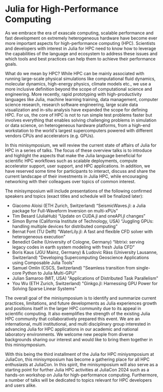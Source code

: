 # Julia for High-Performance Computing

As we embrace the era of exascale computing, scalable performance and fast development on extremely heterogeneous hardware have become ever more important aspects for high-performance computing (HPC). Scientists and developers with interest in Julia for HPC need to know how to leverage the capabilities of the language and ecosystem to address these issues and which tools and best practices can help them to achieve their performance goals.

What do we mean by HPC? While HPC can be mainly associated with running large-scale physical simulations like computational fluid dynamics, molecular dynamics, high-energy physics, climate models etc., we use a more inclusive definition beyond the scope of computational science and engineering. More recently, rapid prototyping with high-productivity languages like Julia, machine learning training, data management, computer science research, research software engineering, large scale data visualization and in-situ analysis have expanded the scope for defining HPC. For us, the core of HPC is not to run simple test problems faster but involves everything that enables solving challenging problems in simulation or data science, on heterogeneous hardware platforms, from a high-end workstation to the world's largest supercomputers powered with different vendors CPUs and accelerators (e.g. GPUs).

In this minisymposium, we will review the current state of affairs of Julia for HPC in a series of talks. The focus of these overview talks is to introduce and highlight the aspects that make the Julia language beneficial for scientific HPC workflows such as scalable deployments, compute accelerator support, user support, and HPC applications. In addition, we have reserved some time for participants to interact, discuss and share the current landscape of their investments in Julia HPC, while encouraging networking with their colleagues over topics of common interest.

The minisymposium will include presentations of the following confirmed speakers and topics (exact titles and schedule will be finalized later):

- Giacomo Aloisi (ETH Zurich, Switzerland) “SeismicWaves.jl: a Julia package for Full-Waveform Inversion on multi-xPUs”
- Tim Besard (JuliaHub) “Update on CUDA.jl and oneAPI.jl changes”
- Simon Byrne (California Institute of Technology, USA) “Juggling GPUs: handling multiple devices for distributed computing”
- Bernat Font (TU Delft) “WaterLily.jl: A fast and flexible CFD solver with heterogeneous execution”
- Benedict Geihe (University of Cologne, Germany) “libtrixi: serving legacy codes in earth system modeling with fresh Julia CFD”
- Boris Kaus (JGU Mainz, Germany) & Ludovic Räss (University Lausanne, Switzerland) "Developing Supercomputing Geoscience Applications using Composable Julia Tools"
- Samuel Omlin (CSCS, Switzerland) "Seamless transition from single-core Python to Julia Multi-GPU"
- Julian Samaroo (MIT, USA) "Applications of Distributed Task Parallelism"
- You Wu (ETH Zurich, Switzerland) "Ginkgo.jl: Harnessing GPU Power for Solving Sparse Linear Systems"

The overall goal of the minisymposium is to identify and summarize current practices, limitations, and future developments as Julia experiences growth and positions itself in the larger HPC community due to its appeal in scientific computing. It also exemplifies the strength of the existing Julia HPC community that collaboratively prepared this event. We are an international, multi institutional, and multi disciplinary group interested in advancing Julia for HPC applications in our academic and national laboratory environments. We welcome new people from diverse backgrounds sharing our interest and would like to bring them together in this minisymposium.

With this being the third installment of the Julia for HPC miniysmposium at JuliaCon, this minisymposium has become a gathering place for all HPC enthusiasts at JuliaCon. In this spirit, the minisymposium will also serve as a starting point for further Julia HPC activities at JuliaCon 2024 such as a hands-on workshop on Julia for high-performance computing. Furthermore, a number of talks will be dedicated to topics relevant for HPC developers and users alike.